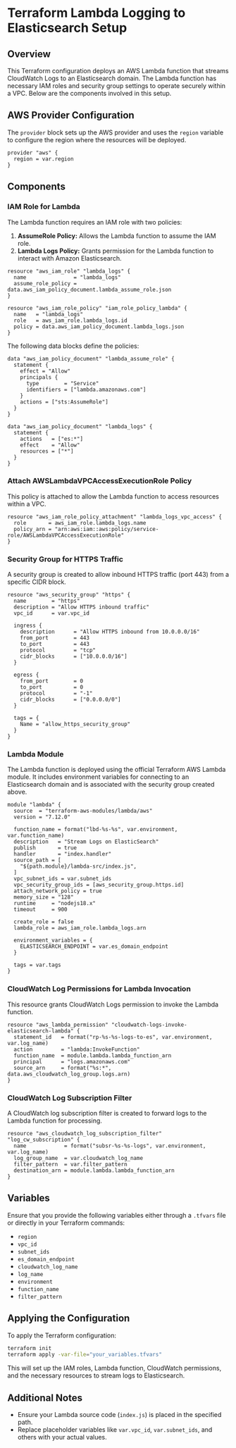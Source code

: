 # Terraform Lambda Logging to Elasticsearch Setup

## Overview
This Terraform configuration deploys an AWS Lambda function that streams CloudWatch Logs to an Elasticsearch domain. The Lambda function has necessary IAM roles and security group settings to operate securely within a VPC. Below are the components involved in this setup.

## AWS Provider Configuration
The `provider` block sets up the AWS provider and uses the `region` variable to configure the region where the resources will be deployed.

```hcl
provider "aws" {
  region = var.region
}
```

## Components

### IAM Role for Lambda
The Lambda function requires an IAM role with two policies:
1. **AssumeRole Policy:** Allows the Lambda function to assume the IAM role.
2. **Lambda Logs Policy:** Grants permission for the Lambda function to interact with Amazon Elasticsearch.

```hcl
resource "aws_iam_role" "lambda_logs" {
  name               = "lambda_logs"
  assume_role_policy = data.aws_iam_policy_document.lambda_assume_role.json
}

resource "aws_iam_role_policy" "iam_role_policy_lambda" {
  name   = "lambda_logs"
  role   = aws_iam_role.lambda_logs.id
  policy = data.aws_iam_policy_document.lambda_logs.json
}
```

The following data blocks define the policies:
```hcl
data "aws_iam_policy_document" "lambda_assume_role" {
  statement {
    effect = "Allow"
    principals {
      type        = "Service"
      identifiers = ["lambda.amazonaws.com"]
    }
    actions = ["sts:AssumeRole"]
  }
}

data "aws_iam_policy_document" "lambda_logs" {
  statement {
    actions   = ["es:*"]
    effect    = "Allow"
    resources = ["*"]
  }
}
```

### Attach AWSLambdaVPCAccessExecutionRole Policy
This policy is attached to allow the Lambda function to access resources within a VPC.

```hcl
resource "aws_iam_role_policy_attachment" "lambda_logs_vpc_access" {
  role       = aws_iam_role.lambda_logs.name
  policy_arn = "arn:aws:iam::aws:policy/service-role/AWSLambdaVPCAccessExecutionRole"
}
```

### Security Group for HTTPS Traffic
A security group is created to allow inbound HTTPS traffic (port 443) from a specific CIDR block.

```hcl
resource "aws_security_group" "https" {
  name        = "https"
  description = "Allow HTTPS inbound traffic"
  vpc_id      = var.vpc_id

  ingress {
    description      = "Allow HTTPS inbound from 10.0.0.0/16"
    from_port        = 443
    to_port          = 443
    protocol         = "tcp"
    cidr_blocks      = ["10.0.0.0/16"]
  }

  egress {
    from_port        = 0
    to_port          = 0
    protocol         = "-1"
    cidr_blocks      = ["0.0.0.0/0"]
  }

  tags = {
    Name = "allow_https_security_group"
  }
}
```

### Lambda Module
The Lambda function is deployed using the official Terraform AWS Lambda module. It includes environment variables for connecting to an Elasticsearch domain and is associated with the security group created above.

```hcl
module "lambda" {
  source  = "terraform-aws-modules/lambda/aws"
  version = "7.12.0"

  function_name = format("lbd-%s-%s", var.environment, var.function_name)
  description   = "Stream Logs on ElasticSearch"
  publish       = true
  handler       = "index.handler"
  source_path = [
    "${path.module}/lambda-src/index.js",
  ]
  vpc_subnet_ids = var.subnet_ids
  vpc_security_group_ids = [aws_security_group.https.id]
  attach_network_policy = true
  memory_size = "128"
  runtime     = "nodejs18.x"
  timeout     = 900

  create_role = false
  lambda_role = aws_iam_role.lambda_logs.arn

  environment_variables = {
    ELASTICSEARCH_ENDPOINT = var.es_domain_endpoint
  }

  tags = var.tags
}
```

### CloudWatch Log Permissions for Lambda Invocation
This resource grants CloudWatch Logs permission to invoke the Lambda function.

```hcl
resource "aws_lambda_permission" "cloudwatch-logs-invoke-elasticsearch-lambda" {
  statement_id   = format("rp-%s-%s-logs-to-es", var.environment, var.log_name)
  action         = "lambda:InvokeFunction"
  function_name  = module.lambda.lambda_function_arn
  principal      = "logs.amazonaws.com"
  source_arn     = format("%s:*", data.aws_cloudwatch_log_group.logs.arn)
}
```

### CloudWatch Log Subscription Filter
A CloudWatch log subscription filter is created to forward  logs to the Lambda function for processing.

```hcl
resource "aws_cloudwatch_log_subscription_filter" "log_cw_subscription" {
  name            = format("subsr-%s-%s-logs", var.environment, var.log_name)
  log_group_name  = var.cloudwatch_log_name
  filter_pattern  = var.filter_pattern
  destination_arn = module.lambda.lambda_function_arn
}
```

## Variables

Ensure that you provide the following variables either through a `.tfvars` file or directly in your Terraform commands:

- `region`
- `vpc_id`
- `subnet_ids`
- `es_domain_endpoint`
- `cloudwatch_log_name`
- `log_name`
- `environment`
- `function_name`
- `filter_pattern`

## Applying the Configuration
To apply the Terraform configuration:

```bash
terraform init
terraform apply -var-file="your_variables.tfvars"
```

This will set up the IAM roles, Lambda function, CloudWatch permissions, and the necessary resources to stream logs to Elasticsearch.

## Additional Notes
- Ensure your Lambda source code (`index.js`) is placed in the specified path.
- Replace placeholder variables like `var.vpc_id`, `var.subnet_ids`, and others with your actual values.
